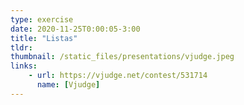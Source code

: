 ```yaml
---
type: exercise
date: 2020-11-25T0:00:05-3:00
title: "Listas"
tldr: 
thumbnail: /static_files/presentations/vjudge.jpeg
links: 
    - url: https://vjudge.net/contest/531714
      name: [Vjudge]
---
```


